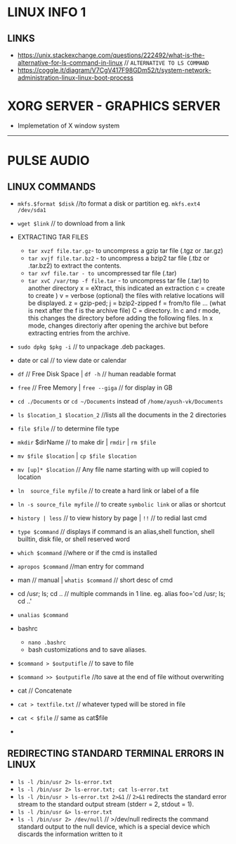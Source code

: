 # LINUX INFO 1

## LINKS 
- https://unix.stackexchange.com/questions/222492/what-is-the-alternative-for-ls-command-in-linux // `ALTERNATIVE TO LS COMMAND`
- https://coggle.it/diagram/V7CgV417F98GDm52/t/system-network-administration-linux-linux-boot-process


# XORG SERVER - GRAPHICS SERVER
- Implemetation of X window system
------

# PULSE AUDIO

## LINUX COMMANDS 

- `mkfs.$format $disk` //to format a disk or partition eg. `mkfs.ext4 /dev/sda1`
- `wget $link` // to download from a link

- EXTRACTING TAR FILES
    - `tar xvzf file.tar.gz`- to uncompress a gzip tar file (.tgz or .tar.gz)
    - `tar xvjf file.tar.bz2` - to uncompress a bzip2 tar file (.tbz or .tar.bz2) to extract the contents.
    - `tar xvf file.tar - to `uncompressed tar file (.tar)
    - `tar xvC /var/tmp -f file.tar` - to uncompress tar file (.tar) to another directory
    x = eXtract, this indicated an extraction c = create to create )
    v = verbose (optional) the files with relative locations will be displayed.
    z = gzip-ped; j = bzip2-zipped
    f = from/to file ... (what is next after the f is the archive file)
    C = directory. In c and r mode, this changes the directory before adding the following files. In x mode, changes directoriy after opening the archive but before extracting entries from the archive.

- `sudo dpkg $pkg -i` // to unpackage .deb packages.

- date or cal // to view date or calendar

- `df` // Free Disk Space | `df -h` // human readable format
- `free` // Free Memory | `free --giga` // for display in GB

- `cd ./Documents` or `cd ~/Documents` instead of `/home/ayush-vk/Documents`

- `ls $location_1 $location_2` //lists all the documents in the 2 directories

- `file $file` // to determine file type

- `mkdir` $dirName // to make dir | `rmdir` | `rm $file`
- `mv $file $location` | `cp $file $location`
-  `mv [up]* $location` // Any file name starting with up will copied to location

- `ln  source_file myfile` // to create a hard link or label of a file
- `ln -s source_file myfile` // to create `symbolic link` or alias or shortcut

- `history | less` // to view history by page | `!!` // to redial last cmd

- `type $command` // displays if command is an alias,shell function, shell builtin, disk file, or shell reserved word
- `which $command` //where or if the cmd is installed 
- `apropos $command` //man entry for command
- man // manual | `whatis $command` // short desc of cmd

- cd /usr; ls; cd .. // multiple commands in 1 line. eg. alias foo='cd /usr; ls; cd ..'
- `unalias $command`

- bashrc
    - `nano .bashrc`
    - bash customizations and to save aliases.

- `$command > $outputifle` // to save to file
- `$command >> $outputifle` //to save at the end of file without overwriting

- cat // Concatenate 
- `cat > textfile.txt` // whatever typed will be stored in file
- `cat < $file` // same as cat$file

- 


## REDIRECTING STANDARD TERMINAL ERRORS IN LINUX

- `ls -l /bin/usr 2> ls-error.txt`
- `ls -l /bin/usr 2> ls-error.txt; cat ls-error.txt`
- `ls -l /bin/usr > ls-error.txt 2>&1` // `2>&1` redirects the standard error stream to the standard output stream (stderr = 2, stdout = 1).
- `ls -l /bin/usr &> ls-error.txt`
- `ls -l /bin/usr 2> /dev/null` // >/dev/null redirects the command standard output to the null device, which is a special device which discards the information written to it
